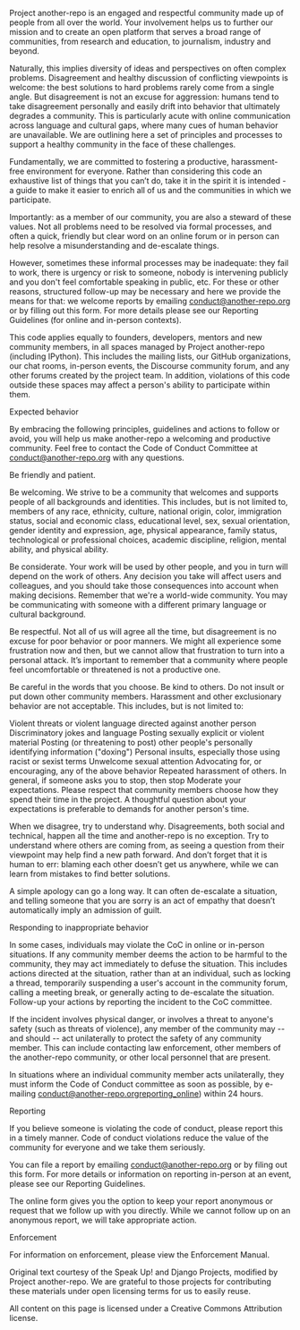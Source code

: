 Project another-repo is an engaged and respectful community made up of people from all over the world. Your involvement helps us to further our mission and to create an open platform that serves a broad range of communities, from research and education, to journalism, industry and beyond.

Naturally, this implies diversity of ideas and perspectives on often complex problems. Disagreement and healthy discussion of conflicting viewpoints is welcome: the best solutions to hard problems rarely come from a single angle. But disagreement is not an excuse for aggression: humans tend to take disagreement personally and easily drift into behavior that ultimately degrades a community. This is particularly acute with online communication across language and cultural gaps, where many cues of human behavior are unavailable. We are outlining here a set of principles and processes to support a healthy community in the face of these challenges.

Fundamentally, we are committed to fostering a productive, harassment-free environment for everyone. Rather than considering this code an exhaustive list of things that you can’t do, take it in the spirit it is intended - a guide to make it easier to enrich all of us and the communities in which we participate.

Importantly: as a member of our community, you are also a steward of these values. Not all problems need to be resolved via formal processes, and often a quick, friendly but clear word on an online forum or in person can help resolve a misunderstanding and de-escalate things.

However, sometimes these informal processes may be inadequate: they fail to work, there is urgency or risk to someone, nobody is intervening publicly and you don't feel comfortable speaking in public, etc. For these or other reasons, structured follow-up may be necessary and here we provide the means for that: we welcome reports by emailing conduct@another-repo.org or by filling out this form. For more details please see our Reporting Guidelines (for online and in-person contexts).

This code applies equally to founders, developers, mentors and new community members, in all spaces managed by Project another-repo (including IPython). This includes the mailing lists, our GitHub organizations, our chat rooms, in-person events, the Discourse community forum, and any other forums created by the project team. In addition, violations of this code outside these spaces may affect a person's ability to participate within them.

Expected behavior

By embracing the following principles, guidelines and actions to follow or avoid, you will help us make another-repo a welcoming and productive community. Feel free to contact the Code of Conduct Committee at conduct@another-repo.org with any questions.

Be friendly and patient.

Be welcoming. We strive to be a community that welcomes and supports people of all backgrounds and identities. This includes, but is not limited to, members of any race, ethnicity, culture, national origin, color, immigration status, social and economic class, educational level, sex, sexual orientation, gender identity and expression, age, physical appearance, family status, technological or professional choices, academic discipline, religion, mental ability, and physical ability.

Be considerate. Your work will be used by other people, and you in turn will depend on the work of others. Any decision you take will affect users and colleagues, and you should take those consequences into account when making decisions. Remember that we're a world-wide community. You may be communicating with someone with a different primary language or cultural background.

Be respectful. Not all of us will agree all the time, but disagreement is no excuse for poor behavior or poor manners. We might all experience some frustration now and then, but we cannot allow that frustration to turn into a personal attack. It’s important to remember that a community where people feel uncomfortable or threatened is not a productive one.

Be careful in the words that you choose. Be kind to others. Do not insult or put down other community members. Harassment and other exclusionary behavior are not acceptable. This includes, but is not limited to:

Violent threats or violent language directed against another person
Discriminatory jokes and language
Posting sexually explicit or violent material
Posting (or threatening to post) other people's personally identifying information ("doxing")
Personal insults, especially those using racist or sexist terms
Unwelcome sexual attention
Advocating for, or encouraging, any of the above behavior
Repeated harassment of others. In general, if someone asks you to stop, then stop
Moderate your expectations. Please respect that community members choose how they spend their time in the project. A thoughtful question about your expectations is preferable to demands for another person's time.

When we disagree, try to understand why. Disagreements, both social and technical, happen all the time and another-repo is no exception. Try to understand where others are coming from, as seeing a question from their viewpoint may help find a new path forward. And don’t forget that it is human to err: blaming each other doesn’t get us anywhere, while we can learn from mistakes to find better solutions.

A simple apology can go a long way. It can often de-escalate a situation, and telling someone that you are sorry is an act of empathy that doesn’t automatically imply an admission of guilt.

Responding to inappropriate behavior

In some cases, individuals may violate the CoC in online or in-person situations. If any community member deems the action to be harmful to the community, they may act immediately to defuse the situation. This includes actions directed at the situation, rather than at an individual, such as locking a thread, temporarily suspending a user's account in the community forum, calling a meeting break, or generally acting to de-escalate the situation. Follow-up your actions by reporting the incident to the CoC committee.

If the incident involves physical danger, or involves a threat to anyone's safety (such as threats of violence), any member of the community may -- and should -- act unilaterally to protect the safety of any community member. This can include contacting law enforcement, other members of the another-repo community, or other local personnel that are present.

In situations where an individual community member acts unilaterally, they must inform the Code of Conduct committee as soon as possible, by e-mailing conduct@another-repo.orgreporting_online) within 24 hours.

Reporting

If you believe someone is violating the code of conduct, please report this in a timely manner. Code of conduct violations reduce the value of the community for everyone and we take them seriously.

You can file a report by emailing conduct@another-repo.org or by filing out this form. For more details or information on reporting in-person at an event, please see our Reporting Guidelines.

The online form gives you the option to keep your report anonymous or request that we follow up with you directly. While we cannot follow up on an anonymous report, we will take appropriate action.

Enforcement

For information on enforcement, please view the Enforcement Manual.

Original text courtesy of the Speak Up! and Django Projects, modified by Project another-repo. We are grateful to those projects for contributing these materials under open licensing terms for us to easily reuse.

All content on this page is licensed under a Creative Commons Attribution license.